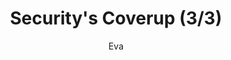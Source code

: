---
media: "images/rounds/round_2/security_coverup_3.png"
media_type: image
title: Security's Coverup (3/3)
author: [Eva]
desc: Officer Jimmy Novach discovers a body and instructs Fiore Silvestri not to breathe a word of it.
---